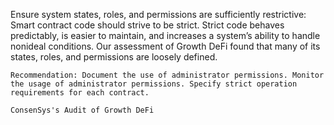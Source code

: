 Ensure system states, roles, and permissions are sufficiently restrictive: Smart contract code should strive to be strict. Strict code behaves predictably, is easier to maintain, and increases a system’s ability to handle nonideal conditions. Our assessment of Growth DeFi found that many of its states, roles, and permissions are loosely defined.

    Recommendation: Document the use of administrator permissions. Monitor the usage of administrator permissions. Specify strict operation requirements for each contract.

    ConsenSys's Audit of Growth DeFi